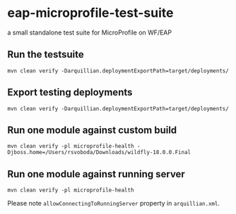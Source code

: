 # eap-microprofile-test-suite
 a small standalone test suite for MicroProfile on WF/EAP

## Run the testsuite
```
mvn clean verify -Darquillian.deploymentExportPath=target/deployments/
```

## Export testing deployments
```
mvn clean verify -Darquillian.deploymentExportPath=target/deployments/
```

## Run one module against custom build
```
mvn clean verify -pl microprofile-health -Djboss.home=/Users/rsvoboda/Downloads/wildfly-18.0.0.Final
```

## Run one module against running server
```
mvn clean verify -pl microprofile-health
```
Please note `allowConnectingToRunningServer` property in `arquillian.xml`.